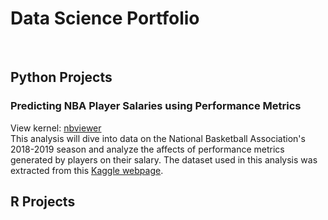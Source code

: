 # Data Science Portfolio

<br>

## Python Projects
### Predicting NBA Player Salaries using Performance Metrics
View kernel: [nbviewer](https://nbviewer.jupyter.org/github/EdJWang/EdJWang.github.io/blob/Web_Base/Projects/NBA.ipynb) <br>
This analysis will dive into data on the National Basketball Association's 2018-2019 season and analyze the affects of performance metrics generated by players on their salary. The dataset used in this analysis was extracted from this [Kaggle webpage](https://www.kaggle.com/schmadam97/nba-regular-season-stats-20182019).
## R Projects

